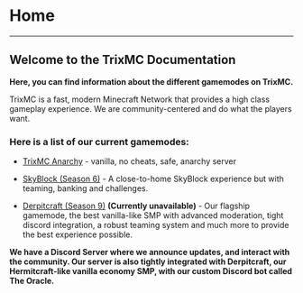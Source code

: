 # Home

---

## Welcome to the TrixMC Documentation

**Here, you can find information about the different gamemodes on TrixMC.**

TrixMC is a fast, modern Minecraft Network that provides a high class gameplay experience. We are community-centered and do what the players want.

### Here is a list of our current gamemodes:

- [TrixMC Anarchy](Anarchy/ "Anarchy") - vanilla, no cheats, safe, anarchy server

- [SkyBlock (Season 6)](SkyBlock/ "SkyBlock") - A close-to-home SkyBlock experience but with teaming, banking and challenges.
  
- [Derpitcraft (Season 9)](Derpitcraft/ "Derpitcraft") **(Currently unavailable)** - Our flagship gamemode, the best vanilla-like SMP with advanced moderation, tight discord integration, a robust teaming system and much more to provide the best experience possible.
 

**We have a Discord Server where we announce updates, and interact with the community. Our server is also tightly integrated with Derpitcraft, our Hermitcraft-like vanilla economy SMP, with our custom Discord bot called The Oracle.**
